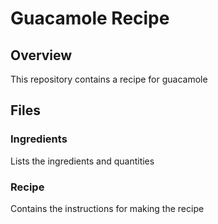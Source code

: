 # Guacamole Recipe

## Overview

This repository contains a recipe for guacamole

## Files

### Ingredients

Lists the ingredients and quantities

### Recipe

Contains the instructions for making the recipe
